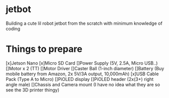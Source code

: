 # jetbot
Building a cute lil robot jetbot from the scratch with minimum knowledge of coding 

# Things to prepare
[x]Jetson Nano
[x]Micro SD Card
[]Power Supply (5V, 2.5A, Micro USB..)
[]Motor x 2 (TT)
[]Motor Driver 
[]Caster Ball (1-inch diameter) 
[]Battery (Buy mobile battery from Amazon, 2x 5V/3A output, 10,000mAh)
[x]USB Cable Pack (Type A to Micro)
[]PiOLED display
[]PiOLED header (2x(3+) right angle male)
[]Chassis and Camera mount (I have no idea what they are so see the 3D printer thingy) 

